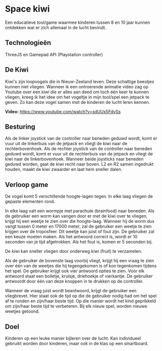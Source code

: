 # Space kiwi

Een educatieve tool/game waarmee kinderen tussen 8 en 10 jaar kunnen ontdekken wat er zich allemaal in de lucht bevindt.

## Technologieën
ThreeJS en Gamepad API (Playstation controller)

## De Kiwi
Kiwi's zijn loopvogels die in Nieuw-Zeeland leven. Deze schattige beestjes kunnen niet vliegen. Wanneer ik een ontroerende animatie video zag op Youtube over een kiwi die er alles aan deed om toch één keer te kunnen vliegen, kreeg ik het idee om het vogeltje in mijn tool/spel een jetpack te geven. Zo kan deze vogel samen met de kinderen de lucht leren kennen.

**Video:** https://www.youtube.com/watch?v=sdUUx5FdySs

## Besturing
Als de linker joystick van de controller naar beneden geduwd wordt, komt er vuur uit de linkerbuis van de jetpack en vliegt de kiwi naar de rechterbovenhoek. Als de rechter joystick van de controller naar beneden geduwd wordt, komt er vuur uit de rechterbuis van de jetpack en vliegt de kiwi naar de linkerbovenhoek. Wanneer beide joysticks naar beneden geduwd worden, gaat de kiwi recht naar boven. L2 en R2 samen ingedrukt houden, maakt de kiwi zwaarder en laat hem sneller dalen.

## Verloop game
De vogel komt 5 verschillende hoogte-lagen tegen. In elke laag vliegen de gepaste elementen rond.

In elke laag valt een wormpje met parachute (brainfood) naar beneden. Als de gebruiker een worm kan vangen door er met de kiwi over te vliegen, krijgt hij een weetje te zien over die hoogte-laag. Wanneer hij de worm dus vangt tussen 0 meter en 17000 meter, zal de gebruiker een weetje te zien krijgen over de troposfeer. Dit weetje kan juist of fout zijn. De gebruiker zal een keuze moeten maken. Als het antwoord correct is, wordt er 10 seconden van je tijd afgetrokken. Als het fout is, komen er 5 seconden bij.

De kiwi kan sneller vliegen door onderweg kiwi (fruit) te verzamelen.

Als de gebruiker de bovenste laag voorbij vliegt, krijgt hij een vraag te zien over één van de weetjes die hij tegengekomen is of kon tegenkomen tijdens het spel. De gebruiker krijgt ook vier antwoord opties te zien. Voor elk antwoord staat een bolletje, kruisje, driehoekje of vierkantje. De gebruiker antwoordt door één van deze knoppen in te drukken op de controller.

Wanneer de vraag juist wordt beantwoord, krijgt de gebruiker een vliegbrevet. Hier staat ook de tijd op die de gebruiker nodig had om het spel af te ronden en zijn/haar beste tijd. Op die manier wordt het kind geprikkeld om zijn/haar beste tijd te verbeteren. Bij elk nieuw spel, worden nieuwe weetjes getoond.

## Doel
Kinderen op een leuke manier bijleren over de lucht. Kan individueel gebruikt worden door kinderen, maar ook in de klas op een smartboard.
